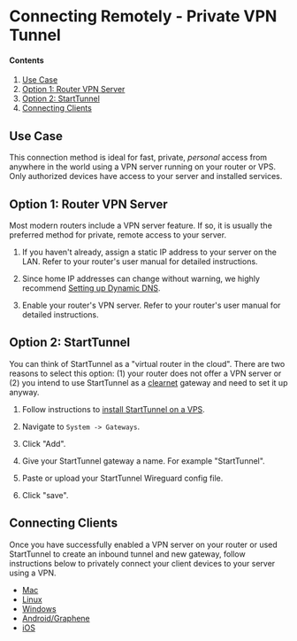 # Connecting Remotely - Private VPN Tunnel

#### Contents

1. [Use Case](#use-case)
1. [Option 1: Router VPN Server](#option-1-router-vpn-server)
1. [Option 2: StartTunnel](#option-2-starttunnel)
1. [Connecting Clients](#connecting-clients)

## Use Case

This connection method is ideal for fast, private, _personal_ access from anywhere in the world using a VPN server running on your router or VPS. Only authorized devices have access to your server and installed services.

## Option 1: Router VPN Server

Most modern routers include a VPN server feature. If so, it is usually the preferred method for private, remote access to your server.

1. If you haven't already, assign a static IP address to your server on the LAN. Refer to your router's user manual for detailed instructions.

1. Since home IP addresses can change without warning, we highly recommend [Setting up Dynamic DNS](../../misc-guides/dynamic-dns.md).

1. Enable your router's VPN server. Refer to your router's user manual for detailed instructions.

## Option 2: StartTunnel

You can think of StartTunnel as a "virtual router in the cloud". There are two reasons to select this option: (1) your router does not offer a VPN server or (2) you intend to use StartTunnel as a [clearnet](./clearnet.md) gateway and need to set it up anyway.

1. Follow instructions to [install StartTunnel on a VPS](../../misc-guides/start-tunnel.md).

1. Navigate to `System -> Gateways`.

1. Click "Add".

1. Give your StartTunnel gateway a name. For example "StartTunnel".

1. Paste or upload your StartTunnel Wireguard config file.

1. Click "save".

## Connecting Clients

Once you have successfully enabled a VPN server on your router or used StartTunnel to create an inbound tunnel and new gateway, follow instructions below to privately connect your client devices to your server using a VPN.

- [Mac](../../device-guides/mac/vpn.md)
- [Linux](../../device-guides/linux/vpn.md)
- [Windows](../../device-guides/windows/vpn.md)
- [Android/Graphene](../../device-guides/android/vpn.md)
- [iOS](../../device-guides/ios/vpn.md)
